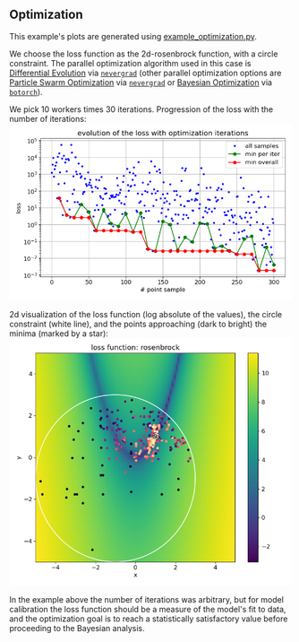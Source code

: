 
## Optimization

This example's plots are generated using [example_optimization.py](../example_optimization.py).

We choose the loss function as the 2d-rosenbrock function, with a circle constraint. 
The parallel optimization algorithm used in this case is [Differential Evolution](https://en.wikipedia.org/wiki/Differential_evolution) via [``nevergrad``](https://github.com/facebookresearch/nevergrad)
(other parallel optimization options are [Particle Swarm Optimization](https://en.wikipedia.org/wiki/Particle_swarm_optimization) via [``nevergrad``](https://github.com/facebookresearch/nevergrad) 
or [Bayesian Optimization](https://en.wikipedia.org/wiki/Bayesian_optimization) via [``botorch``](https://github.com/pytorch/botorch)).

We pick 10 workers times 30 iterations. Progression of the loss with the number of iterations:
![example_optimization_loss_progress](pics/example_optimization_loss_progress.png)

2d visualization of the loss function (log absolute of the values), 
the circle constraint (white line), 
and the points approaching (dark to bright) the minima (marked by a star):
![example_optimization_2d_visualization](pics/example_optimization_2d_visualization.png)

In the example above the number of iterations was arbitrary, but for model calibration the loss function should be a 
measure of the model's fit to data, and the optimization goal is to reach a statistically satisfactory value before 
proceeding to the Bayesian analysis.
